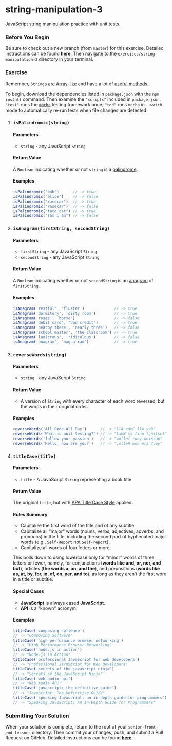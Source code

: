 # string-manipulation-3

JavaScript string manipulation practice with unit tests.

### Before You Begin

Be sure to check out a new branch (from `master`) for this exercise. Detailed instructions can be found [**here**](../../guides/before-each-exercise.md). Then navigate to the `exercises/string-manipulation-3` directory in your terminal.

### Exercise

Remember, `String`s [are Array-like](https://developer.mozilla.org/en-US/docs/Web/JavaScript/Reference/Global_Objects/String#Character_access) and have a lot of [useful methods](https://developer.mozilla.org/en-US/docs/Web/JavaScript/Reference/Global_Objects/String#Methods_2).

To begin, download the dependencies listed in `package.json` with the `npm install` command. Then examine the `"scripts"` included in `package.json`. `"test"` runs the [`mocha`](https://mochajs.org/) testing framework once; `"tdd"` runs `mocha` in `--watch` mode to automatically re-run tests when file changes are detected.

1. ### `isPalindromic(string)`

    #### Parameters

    - `string` - any JavaScript `String`

    #### Return Value

    A `Boolean` indicating whether or not `string` is a [palindrome](https://en.wikipedia.org/wiki/Palindrome).

    #### Examples

    ```js
    isPalindromic("bob")      // -> true
    isPalindromic("alice")    // -> false
    isPalindromic("racecar")  // -> true
    isPalindromic("rasecar")  // -> false
    isPalindromic("taco cat") // -> true
    isPalindromic("sam i am") // -> false
    ```

1. ### `isAnagram(firstString, secondString)`

    #### Parameters

    - `firstString` - any JavaScript `String`
    - `secondString` - any JavaScript `String`

    #### Return Value

    A `Boolean` indicating whether or not `secondString` is an [anagram](https://en.wikipedia.org/wiki/Anagram) of `firstString`.

    #### Examples

    ```js
    isAnagram('restful', 'fluster')             // -> true
    isAnagram('dormitory', 'dirty room')        // -> true
    isAnagram('roses', 'horse')                 // -> false
    isAnagram('debit card', 'bad credit')       // -> true
    isAnagram('nearby there', 'nearly three')   // -> false
    isAnagram('school master', 'the classroom') // -> true
    isAnagram('ludicrous', 'ridiculous')        // -> false
    isAnagram('anagram', 'nag a ram')           // -> true
    ```

1. ### `reverseWords(string)`

    #### Parameters

    - `string` - any JavaScript `String`

    #### Return Value

    - A version of `String` with every character of each word reversed, but the words in their original order.

    #### Examples

    ```js
    reverseWords('All Code All Day')      // -> "llA edoC llA yaD"
    reverseWords('What is unit testing?') // -> "tahW si tinu ?gnitset"
    reverseWords('follow your passion')   // -> "wollof ruoy noissap"
    reverseWords('Hello, how are you?')   // -> ",olleH woh era ?uoy"
    ```

1. ### `titleCase(title)`

    #### Parameters

    - `title` - A JavaScript `String` representing a book title

    #### Return Value

    The original `title`, but with [APA Title Case Style](https://blog.apastyle.org/apastyle/2012/03/title-case-and-sentence-case-capitalization-in-apa-style.html) applied.

    #### Rules Summary

    - Capitalize the first word of the title and of any subtitle.
    - Capitalize all “major” words (nouns, verbs, adjectives, adverbs, and pronouns) in the title, including the second part of hyphenated major words (e.g., `Self-Report` not `Self-report`).
    - Capitalize all words of four letters or more.

    This boils down to using lowercase only for “minor” words of three letters or fewer, namely, for conjunctions (**words like and, or, nor, and but**), articles (**the words a, an, and the**), and prepositions (**words like as, at, by, for, in, of, on, per, and to**), as long as they aren’t the first word in a title or subtitle.

    #### Special Cases

    - **JavaScript** is always cased **JavaScript**.
    - **API** is a "known" acronym.

    #### Examples

    ```js
    titleCase('composing software')
    // -> "Composing Software"
    titleCase('high performance browser networking')
    // -> "High Performance Browser Networking"
    titleCase('node.js in action')
    // -> "Node.js in Action"
    titleCase('professional JavaScript for web developers')
    // -> "Professional JavaScript for Web Developers"
    titleCase('secrets of the javascript ninja')
    // -> "Secrets of the JavaScript Ninja"
    titleCase('web audio api')
    // -> "Web Audio API"
    titleCase('javascript: the definitive guide')
    // -> "JavaScript: The Definitive Guide"
    titleCase('speaking Javascript: an in-depth guide for programmers')
    // -> "Speaking JavaScript: An In-Depth Guide for Programmers"
    ```

### Submitting Your Solution

When your solution is complete, return to the root of your `senior-front-end-lessons` directory. Then commit your changes, push, and submit a Pull Request on GitHub. Detailed instructions can be found [**here**](../../guides/after-each-exercise.md).
